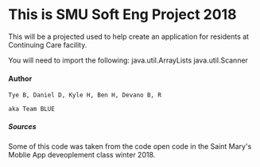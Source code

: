 # This is SMU Soft Eng Project 2018

This will be a projected used to help create an application for residents at Continuing Care facility.



You will need to import the following: java.util.ArrayLists java.util.Scanner

#### Author

    Tye B, Daniel D, Kyle H, Ben H, Devano B, R

    aka Team BLUE

##### Sources
Some of this code was taken from the code open code in the Saint Mary's Moblie App deveoplement class winter 2018.
